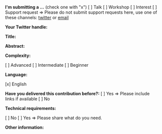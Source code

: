 <!--
IF YOU DON'T FILL OUT THE FOLLOWING INFORMATION WE MIGHT CLOSE YOUR ISSUE WITHOUT INVESTIGATING

If you are having problems formatting your issue please refer to this article on using markdown in Github: https://guides.github.com/features/mastering-markdown/
-->

**I'm submitting a ...**  (check one with "x")
[ ] Talk
[ ] Workshop
[ ] Interest 
[ ] Support request => Please do not submit support requests here, use one of these channels: [twitter](https://twitter.com/AngularCamp) or [email](mailto:hello@angularcamp.org)

**Your Twitter handle:**
<!-- without @ -->

**Title:**
<!-- Put a title that describes well the topic of your contribution -->

**Abstract:**
<!-- Describe that will you do -->

**Complexity:**
<!-- It's important to target the right audience -->
[ ] Advanced
[ ] Intermediate
[ ] Beginner

**Language:**
<!-- All the contributions will be in English, however you can submit in Spanish but that will reduce the amount of audience to vote -->
[x] English

**Have you delivered this contribution before?:**
[ ] Yes => Please include links if available
[ ] No

**Technical requirements:**
<!-- Describe that will you do -->

[ ] No
[ ] Yes => Please share what do you need.


**Other information:**
<!-- List any other information that is relevant to your contribution  -->


